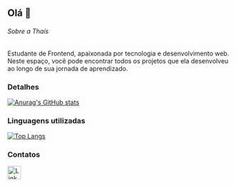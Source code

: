 ## Olá 👋

###### Sobre a Thaís

 Estudante de Frontend, apaixonada por tecnologia e desenvolvimento web. Neste espaço, você pode encontrar todos os projetos que ela desenvolveu ao longo de sua jornada de aprendizado. 

### Detalhes

[![Anurag's GitHub stats](https://github-readme-stats.vercel.app/api?username=TSCarol&show_icons=true&theme=dark)](https://github.com/anuraghazra/github-readme-stata)

### Linguagens utilizadas

[![Top Langs](https://github-readme-stats.vercel.app/api/top-langs/?username=TSCarol&layout=compact)](https://github.com/anuraghazra/github-readme-stats)

### Contatos 

[<img src='https://img.shields.io/badge/LinkedIn-0077B5?style=for-the-badge&logo=linkedin&logoColor=white' alt='Linkedin' height='30'>](https://www.linkedin.com/in/thais-carolina/)
